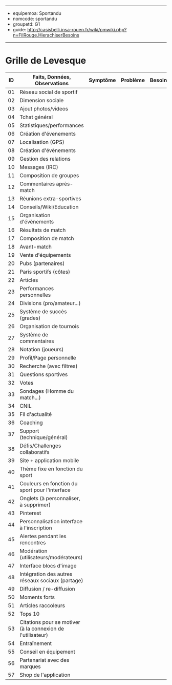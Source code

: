 
---
- equipemoa: Sportandu
- nomcode: sportandu
- groupetd: G1
- guide: http://casisbelli.insa-rouen.fr/wiki/pmwiki.php?n=FilRouge.HierachiserBesoins
---
# Grille de Levesque

| ID | Faits, Données, Observations | Symptôme | Problème | Besoin | Opportunité | Solution | Objectif | Relatif à | Hors-sujet |
|----|------------------------------|----------|----------|--------|-------------|----------|----------|-----------|------------|
| 01 |Réseau social de sportif      |          |          |        |             |          |     X    |           |            |
| 02 |Dimension sociale             |          |          |        |             |          |          |           |            |
| 03 |Ajout photos/videos           |          |          |        |             |          |          |           |            |
| 04 |Tchat général                 |          |          |        |             |          |          |           |            |
| 05 |Statistiques/performances     |          |          |        |             |          |          |           |            |
| 06 |Création d'évenements         |          |          |        |             |          |          |           |            |
| 07 |Localisation (GPS)            |          |          |        |             |          |          |           |            |
| 08 |Création d'évènements         |          |          |        |             |          |          |           |            |
| 09 |Gestion des relations         |          |          |        |             |          |          |           |            |
| 10 |Messages (IRC)                |          |          |        |             |          |          |           |            |
| 11 |Composition de groupes        |          |          |        |             |          |          |           |            |
| 12 |Commentaires après-match      |          |          |        |             |          |          |           |            |
| 13 |Réunions extra-sportives      |          |          |        |             |          |          |           |            |
| 14 |Conseils/Wiki/Education       |          |          |        |             |          |          |           |            |
| 15 |Organisation d'évènements     |          |          |        |             |          |          |           |            |
| 16 |Résultats de match            |          |          |        |             |          |          |           |            |
| 17 |Composition de match          |          |          |        |             |          |          |           |            |
| 18 |Avant-match                   |          |          |        |             |          |          |           |            |
| 19 |Vente d'équipements           |          |          |        |             |          |          |           |            |
| 20 |Pubs (partenaires)            |          |          |        |             |          |          |           |            |
| 21 |Paris sportifs (côtes)        |          |          |        |             |          |          |           |            |
| 22 |Articles                      |          |          |        |             |          |          |           |            |
| 23 |Performances personnelles     |          |          |        |             |          |          |           |            |
| 24 |Divisions (pro/amateur...)    |          |          |        |             |          |          |           |            |
| 25 |Système de succès (grades)    |          |          |        |             |          |          |           |            |
| 26 |Organisation de tournois      |          |          |        |             |          |          |           |            |
| 27 |Système de commentaires       |          |          |        |             |          |          |           |            |
| 28 |Notation (joueurs)            |          |          |        |             |          |          |           |            |
| 29 |Profil/Page personnelle       |          |          |        |             |          |          |           |            |
| 30 |Recherche (avec filtres)      |          |          |        |             |          |          |           |            |
| 31 |Questions sportives           |          |          |        |             |          |          |           |            |
| 32 |Votes                         |          |          |        |             |          |          |           |            |
| 33 |Sondages (Homme du match...)  |          |          |        |             |          |          |           |            |
| 34 |CNIL                          |          |          |        |             |          |          |           |            |
| 35 |Fil d'actualité               |          |          |        |             |          |          |           |            |
| 36 |Coaching                      |          |          |        |             |          |          |           |            |
| 37 |Support (technique/général)   |          |          |        |             |          |          |           |            |
| 38 |Défis/Challenges collaboratifs|          |          |        |             |          |          |           |            |
| 39 |Site + application mobile     |          |          |        |             |          |          |           |            |
| 40 |Thème fixe en fonction du sport|         |          |        |             |          |          |           |            |
| 41 |Couleurs en fonction du sport pour l'interface|          |          |        |             |          |          |           |            |
| 42 |Onglets (à personnaliser, à supprimer)|          |          |        |             |          |          |           |            |
| 43 |Pinterest                     |          |          |        |             |          |          |           |            |
| 44 |Personnalisation interface à l'inscription|          |          |        |             |          |          |           |            |
| 45 |Alertes pendant les rencontres|          |          |        |             |          |          |           |            |
| 46 |Modération (utilisateurs/modérateurs)|          |          |        |             |          |          |           |            |
| 47 |Interface blocs d'image       |          |          |        |             |          |          |           |            |
| 48 |Intégration des autres réseaux sociaux (partage)|          |          |        |             |          |          |           |            |
| 49 |Diffusion / re-diffusion      |          |          |        |             |          |          |           |            |
| 50 |Moments forts                 |          |          |        |             |          |          |           |            |
| 51 |Articles raccoleurs           |          |          |        |             |          |          |           |            |
| 52 |Tops 10                       |          |          |        |             |          |          |           |            |
| 53 |Citations pour se motiver (à la connexion de l'utilisateur)|          |          |        |             |          |          |           |            |
| 54 |Entraînement                  |          |          |        |             |          |          |           |            |
| 55 |Conseil en équipement         |          |          |        |             |          |          |           |            |
| 56 |Partenariat avec des marques  |          |          |        |             |          |          |           |            |
| 57 |Shop de l'application         |          |          |        |             |          |          |           |            |
